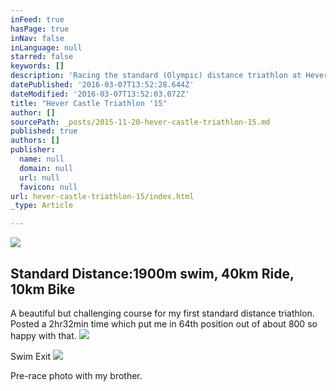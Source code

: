 ```yaml
---
inFeed: true
hasPage: true
inNav: false
inLanguage: null
starred: false
keywords: []
description: 'Racing the standard (Olympic) distance triathlon at Hever Castle, Kent'
datePublished: '2016-03-07T13:52:28.644Z'
dateModified: '2016-03-07T13:52:03.072Z'
title: "Hever Castle Triathlon '15"
author: []
sourcePath: _posts/2015-11-20-hever-castle-triathlon-15.md
published: true
authors: []
publisher:
  name: null
  domain: null
  url: null
  favicon: null
url: hever-castle-triathlon-15/index.html
_type: Article

---
```

![](https://s3-us-west-2.amazonaws.com/the-grid-img/p/b181bfae7d6603aa9ce33c1fdb6a5b793442ace3.jpg)

## Standard Distance:1900m swim, 40km Ride, 10km Bike

A beautiful but challenging course for my first standard distance triathlon. Posted a 2hr32min time which put me in 64th position out of about 800 so happy with that.
![](https://s3-us-west-2.amazonaws.com/the-grid-img/p/bf261f279ce2a7fffcbae559ac725ede5bfc5c28.jpg)

Swim Exit
![](https://s3-us-west-2.amazonaws.com/the-grid-img/p/d4a6c603ad9c3ae255e9ce990094287666b48a4b.jpg)

Pre-race photo with my brother.